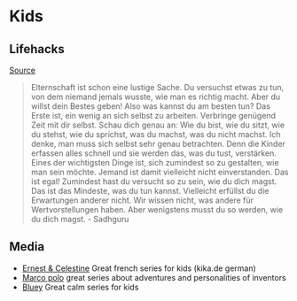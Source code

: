 # Kids

## Lifehacks

[Source](https://twitter.com/frauhackenpiep/status/1363560588446752768?s=21)

> Elternschaft ist schon eine lustige Sache. Du versuchst etwas zu tun, von dem niemand jemals wusste, wie man es richtig macht. Aber du willst dein Bestes geben! Also was kannst du am besten tun? Das Erste ist, ein wenig an sich selbst zu arbeiten.
> Verbringe genügend Zeit mit dir selbst. Schau dich genau an: Wie du bist, wie du sitzt, wie du stehst, wie du sprichst, was du machst, was du nicht machst. Ich denke, man muss sich selbst sehr genau betrachten. Denn die Kinder erfassen alles schnell und sie werden das, was du tust, verstärken. Eines der wichtigsten Dinge ist, sich zumindest so zu gestalten, wie man sein möchte. Jemand ist damit vielleicht nicht einverstanden. Das ist egal! Zumindest hast du versucht so zu sein, wie du dich magst. Das ist das Mindeste, was du tun kannst. Vielleicht erfüllst du die Erwartungen anderer nicht. Wir wissen nicht, was andere für Wertvorstellungen haben. Aber wenigstens musst du so werden, wie du dich magst. - Sadhguru 
## Media

- [Ernest & Celestine](https://www.fernsehserien.de/ernest-and-celestine) Great french series for kids (kika.de german)
- [Marco polo](https://www.kika.de/die-abenteuer-des-jungen-marco-polo/die-abenteuer-des-jungen-marco-polo/die-abenteuer-des-jungen-marco-polo-100) great series about adventures and personalities of inventors
- [Bluey](https://de.wikipedia.org/wiki/Bluey) Great calm series for kids